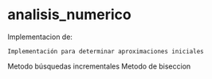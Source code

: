 # analisis_numerico

Implementacion de: 

	Implementación para determinar aproximaciones iniciales 

Metodo búsquedas incrementales 
Metodo de biseccion
